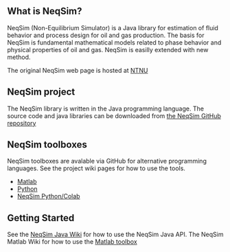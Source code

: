 ## What is NeqSim?
NeqSim (Non-Equilibrium Simulator) is a Java library for estimation of fluid behavior and process design for oil and gas production.
The basis for NeqSim is fundamental mathematical models related to phase behavior and physical properties of oil and gas.  NeqSim is easilly extended with new method. 



The original NeqSim web page is hosted at [NTNU](http://folk.ntnu.no/solbraa/neqsim/NeqSim.htm)

## NeqSim project
The NeqSim library is written in the Java programming language. The source code and java libraries can be downloaded from [the NeqSim GitHub repository](https://github.com/equinor/neqsim)

## NeqSim toolboxes
NeqSim toolboxes are avalable via GitHub for alternative programming languages. See the project wiki pages for how to use the tools.

* [Matlab](https://github.com/equinor/neqsimmatlab)
* [Python](https://github.com/equinor/neqsimpython)
* [NeqSim Python/Colab](https://github.com/EvenSol/NeqSim-Colab)

## Getting Started
See the [NeqSim Java Wiki](https://github.com/equinor/neqsimsource/wiki) for how to use the NeqSim Java API. The NeqSim Matlab Wiki for how to use the [Matlab toolbox](https://github.com/equinor/neqsimmatlab/wiki)
